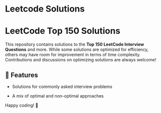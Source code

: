 # Leetcode Solutions


# LeetCode Top 150 Solutions  

This repository contains solutions to the **Top 150 LeetCode Interview Questions** and more. While some solutions are optimized for efficiency, others may have room for improvement in terms of time complexity. Contributions and discussions on optimizing solutions are always welcome!  

 
## 🚀 Features  



- Solutions for commonly asked interview problems
   
- A mix of optimal and non-optimal approaches  


Happy coding! 🚀  

